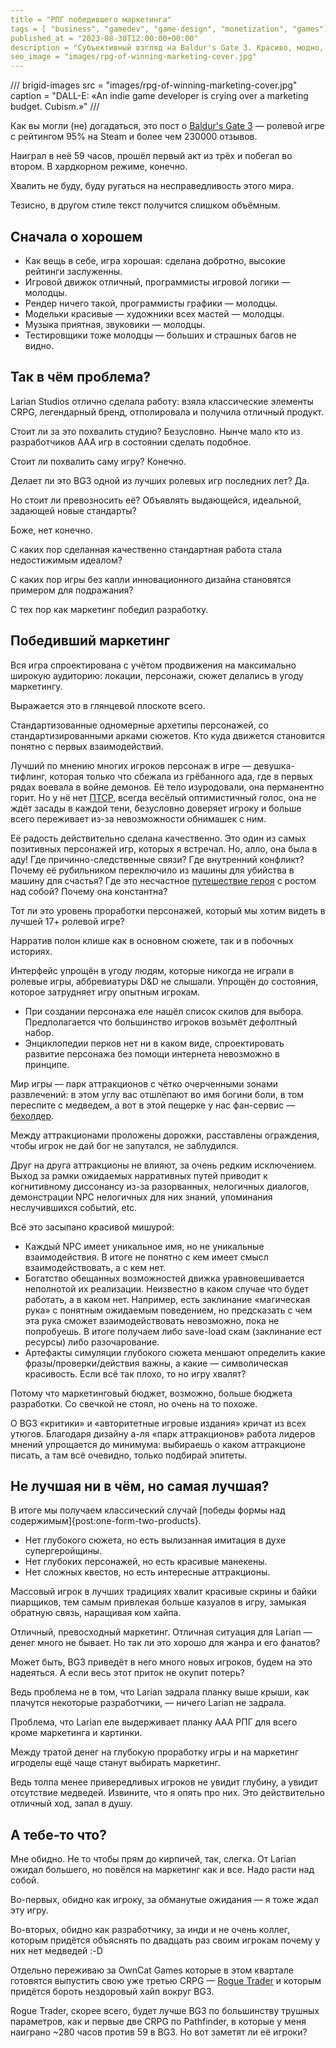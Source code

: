 ```yaml
---
title = "РПГ победившего маркетинга"
tags = [ "business", "gamedev", "game-design", "monetization", "games"]
published_at = "2023-08-30T12:00:00+00:00"
description = "Субъективный взгляд на Baldur's Gate 3. Красиво, модно, без души."
seo_image = "images/rpg-of-winning-marketing-cover.jpg"
---
```


/// brigid-images
src = "images/rpg-of-winning-marketing-cover.jpg"
caption = "DALL-E: «An indie game developer is crying over a marketing budget. Cubism.»"
///

Как вы могли (не) догадаться, это пост о [Baldur's Gate 3](https://store.steampowered.com/app/1086940/Baldurs_Gate_3/) — ролевой игре с рейтингом 95% на Steam и более чем 230000 отзывов.

Наиграл в неё 59 часов, прошёл первый акт из трёх и побегал во втором. В хардкорном режиме, конечно.

Хвалить не буду, буду ругаться на несправедливость этого мира.

Тезисно, в другом стиле текст получится слишком объёмным.

<!-- more -->

## Сначала о хорошем

- Как вещь в себе, игра хорошая: сделана добротно, высокие рейтинги заслуженны.
- Игровой движок отличный, программисты игровой логики — молодцы.
- Рендер ничего такой, программисты графики — молодцы.
- Модельки красивые — художники всех мастей — молодцы.
- Музыка приятная, звуковики — молодцы.
- Тестировщики тоже молодцы — больших и страшных багов не видно.

## Так в чём проблема?

Larian Studios отлично сделала работу: взяла классические элементы CRPG, легендарный бренд, отполировала и получила отличный продукт.

Стоит ли за это похвалить студию? Безусловно. Нынче мало кто из разработчиков ААА игр в состоянии сделать подобное.

Стоит ли похвалить саму игру? Конечно.

Делает ли это BG3 одной из лучших ролевых игр последних лет? Да.

Но стоит ли превозносить её? Объявлять выдающейся, идеальной, задающей новые стандарты?

Боже, нет конечно.

С каких пор сделанная качественно стандартная работа стала недостижимым идеалом?

С каких пор игры без капли инновационного дизайна становятся примером для подражания?

С тех пор как маркетинг победил разработку.

## Победивший маркетинг

Вся игра спроектирована с учётом продвижения на максимально широкую аудиторию: локации, персонажи, сюжет делались в угоду маркетингу.

Выражается это в глянцевой плоскоте всего.

Стандартизованные одномерные архетипы персонажей, со стандартизированными арками сюжетов. Кто куда движется становится понятно с первых взаимодействий.

Лучший по мнению многих игроков персонаж в игре — девушка-тифлинг, которая только что сбежала из грёбанного ада, где в первых рядах воевала в войне демонов. Её тело изуродовали, она перманентно горит. Но у нё нет [ПТСР](https://ru.wikipedia.org/wiki/%D0%9F%D0%BE%D1%81%D1%82%D1%82%D1%80%D0%B0%D0%B2%D0%BC%D0%B0%D1%82%D0%B8%D1%87%D0%B5%D1%81%D0%BA%D0%BE%D0%B5_%D1%81%D1%82%D1%80%D0%B5%D1%81%D1%81%D0%BE%D0%B2%D0%BE%D0%B5_%D1%80%D0%B0%D1%81%D1%81%D1%82%D1%80%D0%BE%D0%B9%D1%81%D1%82%D0%B2%D0%BE), всегда весёлый оптимистичный голос, она не ждёт засады в каждой тени, безусловно доверяет игроку и больше всего переживает из-за невозможности обнимашек с ним.

Её радость действительно сделана качественно. Это один из самых позитивных персонажей игр, которых я встречал. Но, алло, она была в аду! Где причинно-следственные связи? Где внутренний конфликт? Почему её рубильником переключило из машины для убийства в машину для счастья? Где это несчастное [путешествие героя](https://en.wikipedia.org/wiki/Hero%27s_journey) с ростом над собой? Почему она константна?

Тот ли это уровень проработки персонажей, который мы хотим видеть в лучшей 17+ ролевой игре?

Нарратив полон клише как в основном сюжете, так и в побочных историях.

Интерфейс упрощён в угоду людям, которые никогда не играли в ролевые игры, аббревиатуры D&D не слышали. Упрощён до состояния, которое затрудняет игру опытным игрокам.

- При создании персонажа еле нашёл список скилов для выбора. Предполагается что большинство игроков возьмёт дефолтный набор.
- Энциклопедии перков нет ни в каком виде, спроектировать развитие персонажа без помощи интернета невозможно в принципе.

Мир игры — парк аттракционов с чётко очерченными зонами развлечений: в этом углу вас отшлёпают во имя богини боли, в том переспите с медведем, а вот в этой пещерке у нас фан-сервис — [бехолдер](https://en.wikipedia.org/wiki/Beholder_(Dungeons_%26_Dragons)).

Между аттракционами проложены дорожки, расставлены ограждения, чтобы игрок не дай бог не запутался, не заблудился.

Друг на друга аттракционы не влияют, за очень редким исключением. Выход за рамки ожидаемых нарративных путей приводит к когнитивному диссонансу из-за разорванных, нелогичных диалогов, демонстрации NPC нелогичных для них знаний, упоминания неслучившихся событий, etc.

Всё это засыпано красивой мишурой:

- Каждый NPC имеет уникальное имя, но не уникальные взаимодействия. В итоге не понятно с кем имеет смысл взаимодействовать, а с кем нет.
- Богатство обещанных возможностей движка уравновешивается неполнотой их реализации. Неизвестно в каком случае что будет работать, а в каком нет. Например, есть заклинание «магическая рука» с понятным ожидаемым поведением, но предсказать с чем эта рука сможет взаимодействовать невозможно, пока не попробуешь. В итоге получаем либо save-load скам (заклинание ест ресурсы) либо разочарование.
- Артефакты симуляции глубокого сюжета меншают определить какие фразы/проверки/действия важны, а какие — символическая красивость. Если всё так плохо, то но игру хвалят?

Потому что маркетинговый бюджет, возможно, больше бюджета разработки. Со свечкой не стоял, но очень на то похоже.

О BG3 «критики» и «авторитетные игровые издания» кричат из всех утюгов. Благодаря дизайну а-ля «парк аттракционов» работа лидеров мнений упрощается до минимума: выбираешь о каком аттракционе писать, а там всё очевидно, только подбирай эпитеты.

## Не лучшая ни в чём, но самая лучшая?

В итоге мы получаем классический случай [победы формы над содержимым]{post:one-form-two-products}.

- Нет глубокого сюжета, но есть вылизанная имитация в духе супергеройщины.
- Нет глубоких персонажей, но есть красивые манекены.
- Нет сложных квестов, но есть интересные аттракционы.

Массовый игрок в лучших традициях хвалит красивые скрины и байки пиарщиков, тем самым привлекая больше казуалов в игру, замыкая обратную связь, наращивая ком хайпа.

Отличный, превосходный маркетинг. Отличная ситуация для Larian — денег много не бывает. Но так ли это хорошо для жанра и его фанатов?

Может быть, BG3 приведёт в него много новых игроков, будем на это надеяться. А если весь этот приток не окупит потерь?

Ведь проблема не в том, что Larian задрала планку выше крыши, как плачутся некоторые разработчики, — ничего Larian не задрала.

Проблема, что Larian еле выдерживает планку ААА РПГ для всего кроме маркетинга и картинки.

Между тратой денег на глубокую проработку игры и на маркетинг игроделы ещё чаще станут выбирать маркетинг.

Ведь толпа менее привередливых игроков не увидит глубину, а увидит отсутствие медведей. Извините, что я опять про них. Это действительно отличный ход, запал в душу.

## А тебе-то что?

Мне обидно. Не то чтобы прям до кирпичей, так, слегка. От Larian ожидал большего, но повёлся на маркетинг как и все. Надо расти над собой.

Во-первых, обидно как игроку, за обманутые ожидания — я тоже ждал эту игру.

Во-вторых, обидно как разработчику, за инди и не очень коллег, которым придётся объяснять по двадцать раз своим игрокам почему у них нет медведей :-D

Отдельно переживаю за OwnCat Games которые в этом квартале готовятся выпустить свою уже третью CRPG — [Rogue Trader](https://store.steampowered.com/app/2186680/Warhammer_40000_Rogue_Trader/) и которым придётся бороть нездоровый хайп вокруг BG3.

Rogue Trader, скорее всего, будет лучше BG3 по большинству трушных параметров, как и первые две CRPG по Pathfinder, в которые у меня наиграно ~280 часов против 59 в BG3. Но вот заметят ли её игроки?
